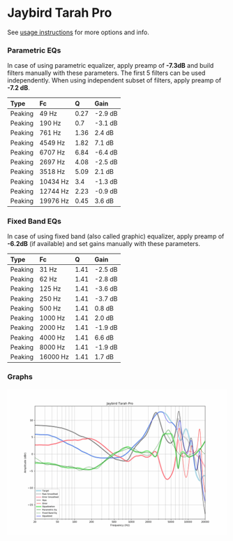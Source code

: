 # Jaybird Tarah Pro
See [usage instructions](https://github.com/jaakkopasanen/AutoEq#usage) for more options and info.

### Parametric EQs
In case of using parametric equalizer, apply preamp of **-7.3dB** and build filters manually
with these parameters. The first 5 filters can be used independently.
When using independent subset of filters, apply preamp of **-7.2 dB**.

| Type    | Fc       |    Q | Gain    |
|:--------|:---------|:-----|:--------|
| Peaking | 49 Hz    | 0.27 | -2.9 dB |
| Peaking | 190 Hz   | 0.7  | -3.1 dB |
| Peaking | 761 Hz   | 1.36 | 2.4 dB  |
| Peaking | 4549 Hz  | 1.82 | 7.1 dB  |
| Peaking | 6707 Hz  | 6.84 | -6.4 dB |
| Peaking | 2697 Hz  | 4.08 | -2.5 dB |
| Peaking | 3518 Hz  | 5.09 | 2.1 dB  |
| Peaking | 10434 Hz | 3.4  | -1.3 dB |
| Peaking | 12744 Hz | 2.23 | -0.9 dB |
| Peaking | 19976 Hz | 0.45 | 3.6 dB  |

### Fixed Band EQs
In case of using fixed band (also called graphic) equalizer, apply preamp of **-6.2dB**
(if available) and set gains manually with these parameters.

| Type    | Fc       |    Q | Gain    |
|:--------|:---------|:-----|:--------|
| Peaking | 31 Hz    | 1.41 | -2.5 dB |
| Peaking | 62 Hz    | 1.41 | -2.8 dB |
| Peaking | 125 Hz   | 1.41 | -3.6 dB |
| Peaking | 250 Hz   | 1.41 | -3.7 dB |
| Peaking | 500 Hz   | 1.41 | 0.8 dB  |
| Peaking | 1000 Hz  | 1.41 | 2.0 dB  |
| Peaking | 2000 Hz  | 1.41 | -1.9 dB |
| Peaking | 4000 Hz  | 1.41 | 6.6 dB  |
| Peaking | 8000 Hz  | 1.41 | -1.9 dB |
| Peaking | 16000 Hz | 1.41 | 1.7 dB  |

### Graphs
![](./Jaybird%20Tarah%20Pro.png)